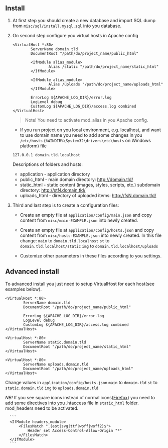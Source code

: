 ## Install
1. At first step you should create a new database and import SQL dump from `misc/sql/install.mysql.sql` into you database.
2. On second step configure you virtual hosts in Apache config

   ```apacheconf
   <VirtualHost *:80>
           ServerName domain.tld
           DocumentRoot "/path/do/project_name/public_html"

           <IfModule alias_module>
                   Alias /static "/path/do/project_name/static_html"
           </IfModule>

           <IfModule alias_module>
                   Alias /uploads "/path/do/project_name/uploads_html"
           </IfModule>

           ErrorLog ${APACHE_LOG_DIR}/error.log
           LogLevel debug
           CustomLog ${APACHE_LOG_DIR}/access.log combined
   </VirtualHost>
   ```
   > Note! You need to activate mod_alias in you Apache config.

   * If you run project on you local environment, e.g. localhost, and want to use domain name you need to add some changes in you `/etc/hosts` (`%WINDIR%\System32\drivers\etc\hosts` on Windows platform) file

   ```batchfile
   127.0.0.1 domain.tld.localhost
   ```

   Descriptions of folders and hosts:
   * application  - application directory
   * public_html  - main domain directory: http://domain.tld/
   * static_html  - static content (images, styles, scripts, etc.) subdomain directory: http://stN.domain.tld/
   * uploads_html - directory of uploaded items: http://fsN.domain.tld/

3. Third and last step is to create a configuration files:
   * Create an empty file at `application/config/main.json` and copy content from `misc/main-EXAMPLE.json` into newly created.
   * Create an empty file at `application/config/hosts.json` and copy content from `misc/hosts-EXAMPLE.json` into newly created.
     In this file change:
     `main` to `domain.tld.localhost`
     `st`   to `domain.tld.localhost/static`
     `img`  to `domain.tld.localhost/uploads`

   * Customize other parameters in these files according to you settings.

## Advanced install
To advanced install you just need to setup VirtualHost for each host(see examples below).

   ```apacheconf
   <VirtualHost *:80>
           ServerName domain.tld
           DocumentRoot "/path/do/project_name/public_html"

           ErrorLog ${APACHE_LOG_DIR}/error.log
           LogLevel debug
           CustomLog ${APACHE_LOG_DIR}/access.log combined
   </VirtualHost>

   <VirtualHost *:80>
           ServerName static.domain.tld
           DocumentRoot "/path/do/project_name/static_html"
   </VirtualHost>

   <VirtualHost *:80>
           ServerName uploads.domain.tld
           DocumentRoot "/path/do/project_name/uploads_html"
   </VirtualHost>
   ```

   Change values in `application/config/hosts.json`
   `main` to `domain.tld`
   `st`   to `static.domain.tld`
   `img`  to `uploads.domain.tld`

*NB!* If you see square icons instead of normal icons([Firefox](https://github.com/cdnjs/cdnjs/issues/755#issuecomment-12249558))
      you need to add some directives into you .htaccess file in `static_html` folder. mod_headers need to be activated.

      ```
      <IfModule headers_module>
          <FilesMatch ".(eot|svg|ttf|woff|woff2)$">
              Header set Access-Control-Allow-Origin "*"
          </FilesMatch>
      </IfModule>
      ```

